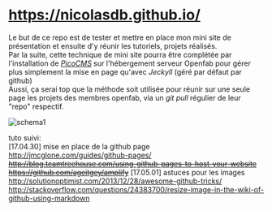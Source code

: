[*PicoCMS*]: http://picocms.org/
[schema1]: https://cloud.githubusercontent.com/assets/12049360/25575506/57ecfa42-2e58-11e7-9bf6-8adccb3ac353.jpg

# https://nicolasdb.github.io/

Le but de ce repo est de tester et mettre en place mon mini site de présentation et ensuite d'y réunir les tutoriels, projets réalisés.   
Par la suite, cette technique de mini site pourra être complétée par l'installation de [*PicoCMS*] sur l'hébergement serveur Openfab pour gérer plus simplement la mise en page qu'avec *Jeckyll* (géré par défaut par github)  
Aussi, ça serai top que la méthode soit utilisée pour réunir sur une seule page les projets des membres openfab, via un *git pull* régulier de leur "repo" respectif. 

![schema1]

tuto suivi:  
[17.04.30] mise en place de la github page  
http://jmcglone.com/guides/github-pages/  
~~http://blog.teamtreehouse.com/using-github-pages-to-host-your-website~~  
~~https://github.com/ageitgey/amplify~~
[17.05.01] astuces pour les images  
http://solutionoptimist.com/2013/12/28/awesome-github-tricks/  
http://stackoverflow.com/questions/24383700/resize-image-in-the-wiki-of-github-using-markdown  
